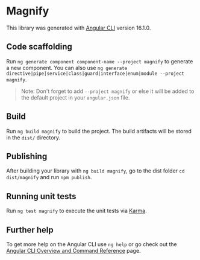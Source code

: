 # Magnify

This library was generated with [Angular CLI](https://github.com/angular/angular-cli) version 16.1.0.

## Code scaffolding

Run `ng generate component component-name --project magnify` to generate a new component. You can also use `ng generate directive|pipe|service|class|guard|interface|enum|module --project magnify`.
> Note: Don't forget to add `--project magnify` or else it will be added to the default project in your `angular.json` file. 

## Build

Run `ng build magnify` to build the project. The build artifacts will be stored in the `dist/` directory.

## Publishing

After building your library with `ng build magnify`, go to the dist folder `cd dist/magnify` and run `npm publish`.

## Running unit tests

Run `ng test magnify` to execute the unit tests via [Karma](https://karma-runner.github.io).

## Further help

To get more help on the Angular CLI use `ng help` or go check out the [Angular CLI Overview and Command Reference](https://angular.io/cli) page.
